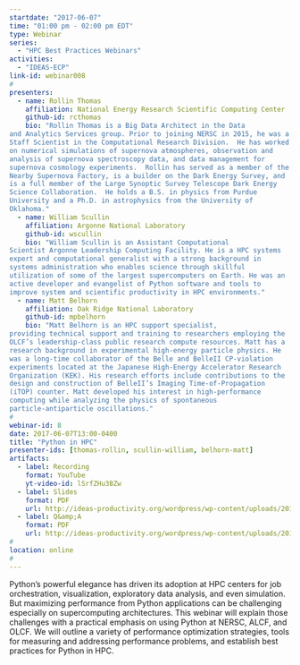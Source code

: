 ```yaml
---
startdate: "2017-06-07"
time: "01:00 pm - 02:00 pm EDT"
type: Webinar
series:
  - "HPC Best Practices Webinars"
activities:
  - "IDEAS-ECP"
link-id: webinar008
#
presenters:
  - name: Rollin Thomas
    affiliation: National Energy Research Scientific Computing Center
    github-id: rcthomas
    bio: "Rollin Thomas is a Big Data Architect in the Data
and Analytics Services group. Prior to joining NERSC in 2015, he was a
Staff Scientist in the Computational Research Division.  He has worked
on numerical simulations of supernova atmospheres, observation and
analysis of supernova spectroscopy data, and data management for
supernova cosmology experiments.  Rollin has served as a member of the
Nearby Supernova Factory, is a builder on the Dark Energy Survey, and
is a full member of the Large Synoptic Survey Telescope Dark Energy
Science Collaboration.  He holds a B.S. in physics from Purdue
University and a Ph.D. in astrophysics from the University of
Oklahoma."
  - name: William Scullin
    affiliation: Argonne National Laboratory
    github-id: wscullin
    bio: "William Scullin is an Assistant Computational
Scientist Argonne Leadership Computing Facility. He is a HPC systems
expert and computational generalist with a strong background in
systems administration who enables science through skillful
utilization of some of the largest supercomputers on Earth. He was an
active developer and evangelist of Python software and tools to
improve system and scientific productivity in HPC environments."
  - name: Matt Belhorn
    affiliation: Oak Ridge National Laboratory
    github-id: mpbelhorn
    bio: "Matt Belhorn is an HPC support specialist,
providing technical support and training to researchers employing the
OLCF’s leadership-class public research compute resources. Matt has a
research background in experimental high-energy particle physics. He
was a long-time collaborator of the Belle and BelleII CP-violation
experiments located at the Japanese High-Energy Accelerator Research
Organization (KEK). His research efforts include contributions to the
design and construction of BelleII’s Imaging Time-of-Propagation
(iTOP) counter. Matt developed his interest in high-performance
computing while analyzing the physics of spontaneous
particle-antiparticle oscillations."
#
webinar-id: 8
date: 2017-06-07T13:00-0400
title: "Python in HPC"
presenter-ids: [thomas-rollin, scullin-william, belhorn-matt]
artifacts:
  - label: Recording
    format: YouTube
    yt-video-id: lSrfZHu3BZw
  - label: Slides
    format: PDF
    url: http://ideas-productivity.org/wordpress/wp-content/uploads/2017/06/webinar008-IDEAS-Python-in-HPC-Thomas-Scullin-Belhorn.pdf
  - label: Q&amp;A
    format: PDF
    url: http://ideas-productivity.org/wordpress/wp-content/uploads/2017/06/PythoninHPCGoogleDoc.pdf
#
location: online
#
---
```

Python’s powerful elegance has driven its adoption at HPC centers for
job orchestration, visualization, exploratory data analysis, and even
simulation.  But maximizing performance from Python applications can
be challenging especially on supercomputing architectures.  This
webinar will explain those challenges with a practical emphasis on
using Python at NERSC, ALCF, and OLCF.  We will outline a variety of
performance optimization strategies, tools for measuring and
addressing performance problems, and establish best practices for
Python in HPC.
